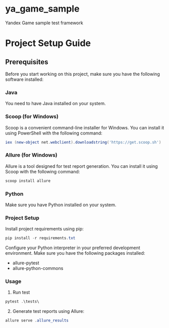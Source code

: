 # ya_game_sample
Yandex Game sample test framework

# Project Setup Guide

## Prerequisites

Before you start working on this project, make sure you have the following software installed:

### Java
You need to have Java installed on your system.

### Scoop (for Windows)
Scoop is a convenient command-line installer for Windows. You can install it using PowerShell with the following command:
```powershell
iex (new-object net.webclient).downloadstring('https://get.scoop.sh')
```

### Allure (for Windows)
Allure is a tool designed for test report generation. You can install it using Scoop with the following command:
```powershell
scoop install allure
```

### Python
Make sure you have Python installed on your system.

### Project Setup
Install project requirements using pip:
```powershell
pip install -r requirements.txt
```

Configure your Python interpreter in your preferred development environment. Make sure you have the following packages installed:
- allure-pytest
- allure-python-commons

### Usage
1. Run test
```powershell
pytest .\tests\ 
```
2. Generate test reports using Allure:
```powershell
allure serve .allure_results
```

